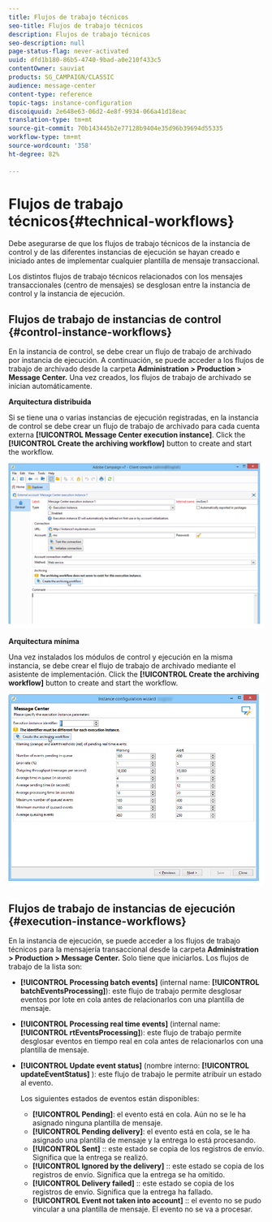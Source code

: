 ```yaml
---
title: Flujos de trabajo técnicos
seo-title: Flujos de trabajo técnicos
description: Flujos de trabajo técnicos
seo-description: null
page-status-flag: never-activated
uuid: dfd1b180-86b5-4740-9bad-a0e210f433c5
contentOwner: sauviat
products: SG_CAMPAIGN/CLASSIC
audience: message-center
content-type: reference
topic-tags: instance-configuration
discoiquuid: 2e648e63-06d2-4e8f-9934-066a41d18eac
translation-type: tm+mt
source-git-commit: 70b143445b2e77128b9404e35d96b39694d55335
workflow-type: tm+mt
source-wordcount: '358'
ht-degree: 82%

---
```



# Flujos de trabajo técnicos{#technical-workflows}

Debe asegurarse de que los flujos de trabajo técnicos de la instancia de control y de las diferentes instancias de ejecución se hayan creado e iniciado antes de implementar cualquier plantilla de mensaje transaccional.

Los distintos flujos de trabajo técnicos relacionados con los mensajes transaccionales (centro de mensajes) se desglosan entre la instancia de control y la instancia de ejecución.

## Flujos de trabajo de instancias de control {#control-instance-workflows}

En la instancia de control, se debe crear un flujo de trabajo de archivado por instancia de ejecución. A continuación, se puede acceder a los flujos de trabajo de archivado desde la carpeta **Administration > Production > Message Center.** Una vez creados, los flujos de trabajo de archivado se inician automáticamente.

**Arquitectura distribuida**

Si se tiene una o varias instancias de ejecución registradas, en la instancia de control se debe crear un flujo de trabajo de archivado para cada cuenta externa **[!UICONTROL Message Center execution instance]**. Click the **[!UICONTROL Create the archiving workflow]** button to create and start the workflow.

![](assets/messagecenter_archiving_002.png)

**Arquitectura mínima**

Una vez instalados los módulos de control y ejecución en la misma instancia, se debe crear el flujo de trabajo de archivado mediante el asistente de implementación. Click the **[!UICONTROL Create the archiving workflow]** button to create and start the workflow.

![](assets/messagecenter_archiving_001.png)

## Flujos de trabajo de instancias de ejecución {#execution-instance-workflows}

En la instancia de ejecución, se puede acceder a los flujos de trabajo técnicos para la mensajería transaccional desde la carpeta **Administration > Production > Message Center.** Solo tiene que iniciarlos. Los flujos de trabajo de la lista son:

* **[!UICONTROL Processing batch events]** (internal name: **[!UICONTROL batchEventsProcessing]**): este flujo de trabajo permite desglosar eventos por lote en cola antes de relacionarlos con una plantilla de mensaje.
* **[!UICONTROL Processing real time events]** (internal name: **[!UICONTROL rtEventsProcessing]**): este flujo de trabajo permite desglosar eventos en tiempo real en cola antes de relacionarlos con una plantilla de mensaje.
* **[!UICONTROL Update event status]** (nombre interno: **[!UICONTROL updateEventStatus]** ): este flujo de trabajo le permite atribuir un estado al evento.

   Los siguientes estados de eventos están disponibles:

   * **[!UICONTROL Pending]**: el evento está en cola. Aún no se le ha asignado ninguna plantilla de mensaje.
   * **[!UICONTROL Pending delivery]**: el evento está en cola, se le ha asignado una plantilla de mensaje y la entrega lo está procesando.
   * **[!UICONTROL Sent]** :: este estado se copia de los registros de envío. Significa que la entrega se realizó.
   * **[!UICONTROL Ignored by the delivery]** :: este estado se copia de los registros de envío. Significa que la entrega se ha omitido.
   * **[!UICONTROL Delivery failed]** :: este estado se copia de los registros de envío. Significa que la entrega ha fallado.
   * **[!UICONTROL Event not taken into account]** :: el evento no se pudo vincular a una plantilla de mensaje. El evento no se va a procesar.

